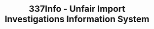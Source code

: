 ---
bigquery: https://console.cloud.google.com/bigquery?p=patents-public-data&d=usitc_investigations&page=dataset&project=sheets-management-319211
citation: US International Trade Commission 337Info Unfair Import Investigations Information
  System
contributors: US International Trade Comission
cost: None
description: US International Trade Commission 337Info Unfair Import Investigations
  Information System contains data on investigations done under Section 337. Section
  337 declares the infringement of certain statutory intellectual property rights
  and other forms of unfair competition in import trade to be unlawful practices.
  Most Section 337 investigations involve allegations of patent or registered trademark
  infringement.
documentation: FAQ and tutorial available on the site
last_edit: Mon, 04 Apr 2022 19:10:40 GMT
location: https://pubapps2.usitc.gov/337external/
maintained_by: US International Trade Comission
schema_fields: '[''markmanHearing'', ''patentNumbers'', ''currentActiveALJ'', ''complainant'',
  ''finalDetViolation'', ''internalRemand'', ''respondent'', ''dateOfPublicationFrNotice'',
  ''id'', ''publication_number'', ''scheduledStartDateEvidHear'', ''reportingRequirements'',
  ''ouiiAttorney'', ''investigationType'', ''finalIdOnViolationIssue'', ''finalDetNoViolation'',
  ''trademarkNumbers'', ''startDateMarkmanHearing'', ''docketNo'', ''title'', ''cafcAppeals'',
  ''teoReliefGranted'', ''htsNumbers'', ''teoProceedingInvolved'', ''ouiiParticipation'',
  ''investigationTermDate'', ''gcAttorney'', ''actualEndDateEvidHear'', ''invUnfairAct'',
  ''dateComplaintFiled'', ''teoIdIssueDate'', ''lastUpdated'', ''patentNumber'', ''aljAssigned'',
  ''currentStatus'', ''copyrightNumbers'', ''endDateMarkmanHearing'', ''scheduledEndDateEvidHear'',
  ''finalIdOnViolationDue'', ''teoIdDueDate'', ''investigationNo'', ''dateCreated'',
  ''issueDateOtherNonFinal'', ''targetDate'', ''actualStartDateEvidHear'']'
shortname: unfair_import_investigations
tags:
- import
- legal
- trade
timeframe: 2008-2021 (prior to 2008 downloadable as a JSON file)
title: 337Info - Unfair Import Investigations Information System
uuid: 2721f5ec-e599-4890-9265-9706719fc71e
---